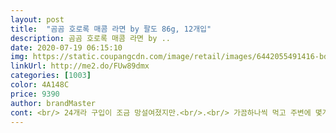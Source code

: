 ```yaml
---
layout: post 
title:  "곰곰 호로록 매콤 라면 by 팔도 86g, 12개입" 
description: 곰곰 호로록 매콤 라면 by ..
date: 2020-07-19 06:15:10 
img: https://static.coupangcdn.com/image/retail/images/6442055491416-bd1b5da8-5765-4bec-9e7c-de106439e471.jpg 
linkUrl: http://me2.do/FUw89dmx 
categories: [1003] 
color: 4A148C 
price: 9390 
author: brandMaster 
cont: <br/> 24개라 구입이 조금 망설여졌지만.<br/>.<br/> 가끔하나씩 먹고 주변에 몇개 나눠주려고 해요 ㅋㅋ<br/>가끔 회사에서 컵라면을 먹는데 뜨거운물이 한정적이다보니 덜익을 때도 많았거든요, 근데 이거는 면이 얇으니까 그런일이 적을거 같아요.<br/><br/>가능하면 하루에 하나만 먹을 생각이지만,<br/>그래서 3분이면 익고 야들야들 호로록 넘어가요<br/>극강의 매운맛을 맛봤던지라<br/>기대이상의 맛이라서 가격도 저렴하기 때문에 당분간 긴축재정동안<br/>긴축 재정으로 들어가야하는 어쩔수 없는 입장인지라<br/>나트륨은 1570mg으로 다른 컵라면에 지지 않을 정도로 많이 들어있기 때문에<br/>다른 사람 입맛엔 매울수도 있어요<br/>도시락과 비슷한 수준이라 솔직히 쫄깃한 면발이라기보단 육개장이나 왕뚜껑처럼<br/>든든하네요ㅋㅋ<br/>라면박스에 넣어져서 배송받았고 상자를 열면 한층에 6개씩 4층으로 차곡차곡 쌓여진 상태로 받았습니다<br/>라면은 생각보단 안 매웠지만<br/>맛은 매콤칼칼한 맛이라 맛있게 먹었습니다.<br/><br/>매콤라면이라는 이름에 걸맞게 매운고추가 제법 들어갔는지 생각보다 맛있게 매워서<br/> 
---
```

 